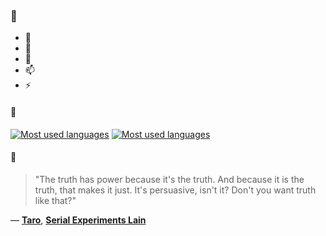### 👋

- 🔭
- 🌱
- 💬
- 📫
- ⚡

#### 🧏

[![Most used languages](https://github-readme-stats-aynah.vercel.app/api/top-langs/?username=aynh&theme=solarized-dark&langs_count=6&layout=compact&hide_title=true)](https://github.com/anuraghazra/github-readme-stats#gh-dark-mode-only)
[![Most used languages](https://github-readme-stats-aynah.vercel.app/api/top-langs/?username=aynh&theme=solarized-light&langs_count=6&layout=compact&hide_title=true)](https://github.com/anuraghazra/github-readme-stats#gh-light-mode-only)

#### 💬

> "The truth has power because it's the truth. And because it is the truth, that makes it just. It's persuasive, isn't it? Don't you want truth like that?"

&mdash; [**Taro**](https://myanimelist.net/character.php?q=Taro&cat=character), [**Serial Experiments Lain**](https://myanimelist.net/search/all?q=Serial%20Experiments%20Lain&cat=all)
